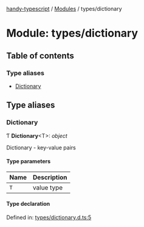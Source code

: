 [handy-typescript](../README.md) / [Modules](../modules.md) / types/dictionary

# Module: types/dictionary

## Table of contents

### Type aliases

- [Dictionary](types_dictionary.md#dictionary)

## Type aliases

### Dictionary

Ƭ **Dictionary**<T\>: *object*

Dictionary - key-value pairs

#### Type parameters

| Name | Description |
| :------ | :------ |
| `T` | value type |

#### Type declaration

Defined in: [types/dictionary.d.ts:5](https://github.com/robbiemu/handy-typescript/blob/02d2b30/types/dictionary.d.ts#L5)
